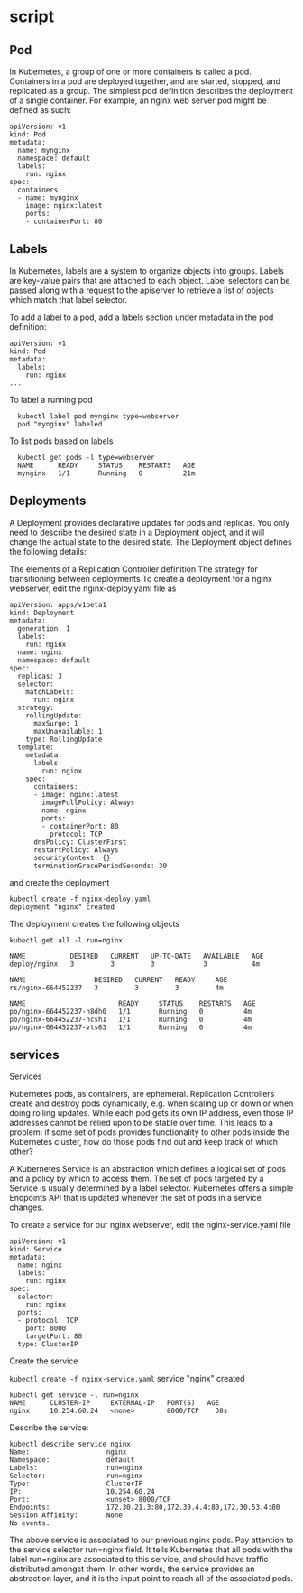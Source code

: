 # script

## Pod

In Kubernetes, a group of one or more containers is called a pod. Containers in a pod are deployed together, and are started, stopped, and replicated as a group. The simplest pod definition describes the deployment of a single container. For example, an nginx web server pod might be defined as such:

```text
apiVersion: v1
kind: Pod
metadata:
  name: mynginx
  namespace: default
  labels:
    run: nginx
spec:
  containers:
  - name: mynginx
    image: nginx:latest
    ports:
    - containerPort: 80
```

## Labels

In Kubernetes, labels are a system to organize objects into groups. Labels are key-value pairs that are attached to each object. Label selectors can be passed along with a request to the apiserver to retrieve a list of objects which match that label selector.

To add a label to a pod, add a labels section under metadata in the pod definition:

```text
apiVersion: v1
kind: Pod
metadata:
  labels:
    run: nginx
...
```

To label a running pod

```text
  kubectl label pod mynginx type=webserver
  pod "mynginx" labeled
```

To list pods based on labels

```text
  kubectl get pods -l type=webserver
  NAME      READY     STATUS    RESTARTS   AGE
  mynginx   1/1       Running   0          21m
```

## Deployments

A Deployment provides declarative updates for pods and replicas. You only need to describe the desired state in a Deployment object, and it will change the actual state to the desired state. The Deployment object defines the following details:

The elements of a Replication Controller definition The strategy for transitioning between deployments To create a deployment for a nginx webserver, edit the nginx-deploy.yaml file as

```text
apiVersion: apps/v1beta1
kind: Deployment
metadata:
  generation: 1
  labels:
    run: nginx
  name: nginx
  namespace: default
spec:
  replicas: 3
  selector:
    matchLabels:
      run: nginx
  strategy:
    rollingUpdate:
      maxSurge: 1
      maxUnavailable: 1
    type: RollingUpdate
  template:
    metadata:
      labels:
        run: nginx
    spec:
      containers:
      - image: nginx:latest
        imagePullPolicy: Always
        name: nginx
        ports:
        - containerPort: 80
          protocol: TCP
      dnsPolicy: ClusterFirst
      restartPolicy: Always
      securityContext: {}
      terminationGracePeriodSeconds: 30
```

and create the deployment

```text
kubectl create -f nginx-deploy.yaml
deployment "nginx" created
```

The deployment creates the following objects

```text
kubectl get all -l run=nginx

NAME           DESIRED   CURRENT   UP-TO-DATE   AVAILABLE   AGE
deploy/nginx   3         3         3            3           4m

NAME                 DESIRED   CURRENT   READY     AGE
rs/nginx-664452237   3         3         3         4m

NAME                       READY     STATUS    RESTARTS   AGE
po/nginx-664452237-h8dh0   1/1       Running   0          4m
po/nginx-664452237-ncsh1   1/1       Running   0          4m
po/nginx-664452237-vts63   1/1       Running   0          4m
```

## services

Services

Kubernetes pods, as containers, are ephemeral. Replication Controllers create and destroy pods dynamically, e.g. when scaling up or down or when doing rolling updates. While each pod gets its own IP address, even those IP addresses cannot be relied upon to be stable over time. This leads to a problem: if some set of pods provides functionality to other pods inside the Kubernetes cluster, how do those pods find out and keep track of which other?

A Kubernetes Service is an abstraction which defines a logical set of pods and a policy by which to access them. The set of pods targeted by a Service is usually determined by a label selector. Kubernetes offers a simple Endpoints API that is updated whenever the set of pods in a service changes.

To create a service for our nginx webserver, edit the nginx-service.yaml file

```text
apiVersion: v1
kind: Service
metadata:
  name: nginx
  labels:
    run: nginx
spec:
  selector:
    run: nginx
  ports:
  - protocol: TCP
    port: 8000
    targetPort: 80
  type: ClusterIP
```

Create the service

`kubectl create -f nginx-service.yaml` service "nginx" created

```text
kubectl get service -l run=nginx
NAME      CLUSTER-IP     EXTERNAL-IP   PORT(S)   AGE
nginx     10.254.60.24   <none>        8000/TCP    38s
```

Describe the service:

```text
kubectl describe service nginx
Name:                   nginx
Namespace:              default
Labels:                 run=nginx
Selector:               run=nginx
Type:                   ClusterIP
IP:                     10.254.60.24
Port:                   <unset> 8000/TCP
Endpoints:              172.30.21.3:80,172.30.4.4:80,172.30.53.4:80
Session Affinity:       None
No events.
```

The above service is associated to our previous nginx pods. Pay attention to the service selector run=nginx field. It tells Kubernetes that all pods with the label run=nginx are associated to this service, and should have traffic distributed amongst them. In other words, the service provides an abstraction layer, and it is the input point to reach all of the associated pods.

